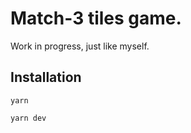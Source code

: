 # Match-3 tiles game.
Work in progress, just like myself.

## Installation

```
yarn
```

```
yarn dev
```
